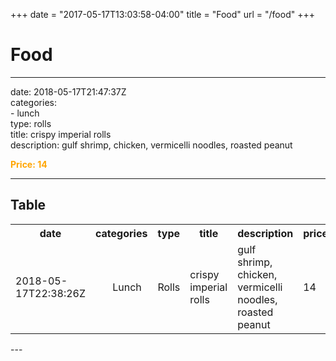 +++
date = "2017-05-17T13:03:58-04:00"
title = "Food"
url = "/food"
+++

# Food

---
date: 2018-05-17T21:47:37Z<br>
categories:<br>
    - lunch<br>
type: rolls<br>
title: crispy imperial rolls<br>
description: gulf shrimp, chicken, vermicelli noodles, roasted peanut<br>

<font color="orange"> **Price: 14** </font>

---

Table
<br>
---
<table>
    <tr>
    <th>date</th>
    <th>categories</th>
    <th>type</th>
    <th>title</th>
    <th>description</th>
    <th>price</th>
    </tr>
    <tr>
        <td>2018-05-17T22:38:26Z</td>
         <td><ul ## *> Lunch </ul * ##></td> 
         <td ####> Rolls </td ####>  
        <td **> crispy imperial rolls </td **>
        <td>gulf shrimp, chicken, vermicelli noodles, roasted peanut</td>
        <td>14</td>
    </tr>
</table>
---
